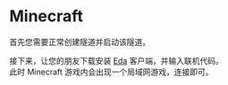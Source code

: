 # Minecraft

首先您需要正常创建隧道并启动该隧道。

接下来，让您的朋友下载安装 [Eda](https://dashboard.locyanfrp.cn/other/software) 客户端，并输入联机代码。  
此时 Minecraft 游戏内会出现一个局域网游戏，连接即可。
